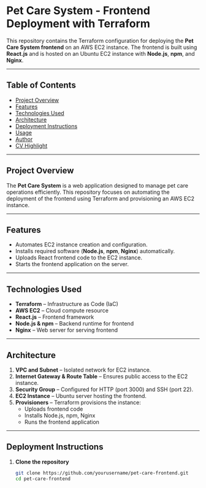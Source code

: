 # Pet Care System - Frontend Deployment with Terraform

This repository contains the Terraform configuration for deploying the **Pet Care System frontend** on an AWS EC2 instance. The frontend is built using **React.js** and is hosted on an Ubuntu EC2 instance with **Node.js**, **npm**, and **Nginx**.

---

## Table of Contents
- [Project Overview](#project-overview)
- [Features](#features)
- [Technologies Used](#technologies-used)
- [Architecture](#architecture)
- [Deployment Instructions](#deployment-instructions)
- [Usage](#usage)
- [Author](#author)
- [CV Highlight](#cv-highlight)

---

## Project Overview
The **Pet Care System** is a web application designed to manage pet care operations efficiently. This repository focuses on automating the deployment of the frontend using Terraform and provisioning an AWS EC2 instance.

---

## Features
- Automates EC2 instance creation and configuration.
- Installs required software (**Node.js**, **npm**, **Nginx**) automatically.
- Uploads React frontend code to the EC2 instance.
- Starts the frontend application on the server.

---

## Technologies Used
- **Terraform** – Infrastructure as Code (IaC)
- **AWS EC2** – Cloud compute resource
- **React.js** – Frontend framework
- **Node.js & npm** – Backend runtime for frontend
- **Nginx** – Web server for serving frontend

---

## Architecture
1. **VPC and Subnet** – Isolated network for EC2 instance.
2. **Internet Gateway & Route Table** – Ensures public access to the EC2 instance.
3. **Security Group** – Configured for HTTP (port 3000) and SSH (port 22).
4. **EC2 Instance** – Ubuntu server hosting the frontend.
5. **Provisioners** – Terraform provisions the instance:
   - Uploads frontend code
   - Installs Node.js, npm, Nginx
   - Runs the frontend application

---

## Deployment Instructions
1. **Clone the repository**
   ```bash
   git clone https://github.com/yourusername/pet-care-frontend.git
   cd pet-care-frontend
